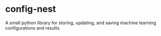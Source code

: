 # config-nest
A small python library for storing, updating, and saving machine learning configurations and results
